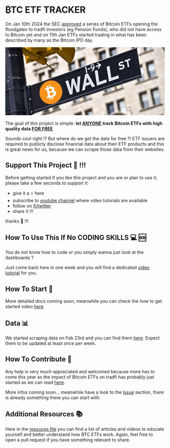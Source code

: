 # ₿TC ETF TRACKER
On Jan 10th 2024 the SEC [approved](https://www.sec.gov/news/statement/gensler-statement-spot-bitcoin-011023)
a series of Bitcoin ETFs opening the floodgates to tradfi investors (eg Pension Funds), who did not have access to Bitcoin
yet and on 11th Jan ETFs started trading in what has been described by many as the Bitcoin IPO day.

<div align="center">
  <img src="./images/logo.jpeg"><br>
</div>

The goal of this project is simple: **let <ins>ANYONE</ins> track Bitcoin ETFs with high quality data <ins>FOR FREE</ins>**

Sounds cool right !? But where do we get the data for free ?! ETF issuers
are required to publicly disclose financial data about their ETF products and
this is great news for us, because we can scrape those data from their websites.

## Support This Project 🫶 !!!
Before getting started if you like this project and you are or plan to use it,
please take a few seconds to support it:

- give it a ⭐ here
- subscribe to [youtube channel](https://www.youtube.com/@Buildwd?sub_confirmation=1) where video tutorials are available
- follow on [X/twitter](https://twitter.com/BTCETFTracker)
- share it !!!

thanks 💪 !!!

## How To Use This If No CODING SKILLS 💻 🆘
You do not know how to code or you simply wanna just look at the dashboards ?

Just come back here in one week and you will find a dedicated [video tutorial](TODO) for you.

## How To Start 🚀
More detailed docs coming soon, meanwhile you can check the how to get started video [here](https://youtu.be/vUPZmVDXsqk).

## Data 📊
We started scraping data on Feb 23rd and you can find them [here](https://drive.google.com/drive/folders/14vDsj7pfQTJaPXL-BFKf6bsU_a63FLW8?usp=sharing).
Expect them to be updated at least once per week.

## How To Contribute 🤝
Any help is very much appreciated and welcomed because more has to come this year as the impact of Bitcoin ETFs
on tradfi has probably just started as we can read [here](https://docs.londonstockexchange.com/sites/default/files/documents/n0324.pdf).

More infos coming soon... meanwhile have a look to the [Issue](https://github.com/BuildWithData/BTC-ETF-Tracker/issues) section, there is already something there
you can start with.

## Additional Resources 📚
Here in the [resouces file](./resources.md) you can find a list of articles and videos 
to educate yourself and better understand how BTC ETFs work. Again, feel free to open a pull
request if you have something relevant to share.
